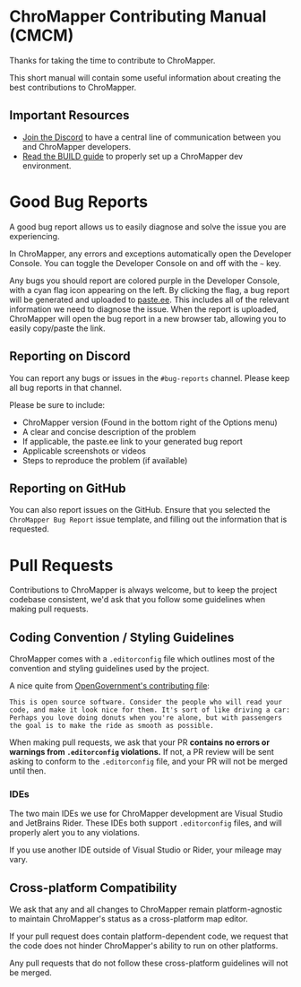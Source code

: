 # ChroMapper Contributing Manual (CMCM)

Thanks for taking the time to contribute to ChroMapper.

This short manual will contain some useful information about creating the best contributions to ChroMapper.

## Important Resources

- [Join the Discord](https://discord.gg/YmEt9EZ8pw) to have a central line of communication between you and ChroMapper developers.
- [Read the BUILD guide](BUILD.md) to properly set up a ChroMapper dev environment.

# Good Bug Reports

A good bug report allows us to easily diagnose and solve the issue you are experiencing.

In ChroMapper, any errors and exceptions automatically open the Developer Console. You can toggle the Developer Console on and off with the `~` key.

Any bugs you should report are colored purple in the Developer Console, with a cyan flag icon appearing on the left. By clicking the flag, a bug report will be generated and uploaded to [paste.ee](https://paste.ee). This includes all of the relevant information we need to diagnose the issue. When the report is uploaded, ChroMapper will open the bug report in a new browser tab, allowing you to easily copy/paste the link.

## Reporting on Discord

You can report any bugs or issues in the `#bug-reports` channel. Please keep all bug reports in that channel.

Please be sure to include:
- ChroMapper version (Found in the bottom right of the Options menu)
- A clear and concise description of the problem
- If applicable, the paste.ee link to your generated bug report
- Applicable screenshots or videos
- Steps to reproduce the problem (if available)

## Reporting on GitHub

You can also report issues on the GitHub. Ensure that you selected the `ChroMapper Bug Report` issue template, and filling out the information that is requested.

# Pull Requests

Contributions to ChroMapper is always welcome, but to keep the project codebase consistent, we'd ask that you follow some guidelines when making pull requests.

## Coding Convention / Styling Guidelines

ChroMapper comes with a `.editorconfig` file which outlines most of the convention and styling guidelines used by the project.

A nice quite from [OpenGovernment's contributing file](https://github.com/opengovernment/opengovernment/blob/master/CONTRIBUTING.md):
```
This is open source software. Consider the people who will read your code, and make it look nice for them. It's sort of like driving a car: Perhaps you love doing donuts when you're alone, but with passengers the goal is to make the ride as smooth as possible.
```

When making pull requests, we ask that your PR **contains no errors or warnings from `.editorconfig` violations.** If not, a PR review will be sent asking to conform to the `.editorconfig` file, and your PR will not be merged until then.

### IDEs

The two main IDEs we use for ChroMapper development are Visual Studio and JetBrains Rider. These IDEs both support `.editorconfig` files, and will properly alert you to any violations.

If you use another IDE outside of Visual Studio or Rider, your mileage may vary.

## Cross-platform Compatibility

We ask that any and all changes to ChroMapper remain platform-agnostic to maintain ChroMapper's status as a cross-platform map editor.

If your pull request does contain platform-dependent code, we request that the code does not hinder ChroMapper's ability to run on other platforms.

Any pull requests that do not follow these cross-platform guidelines will not be merged.